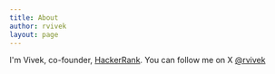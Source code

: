 ```yaml
---
title: About
author: rvivek
layout: page
---
```

I'm Vivek, co-founder, [HackerRank][1]. You can follow me on X [@rvivek][2]

[1]: http://www.hackerrank.com
[2]: https://x.com/rvivek
